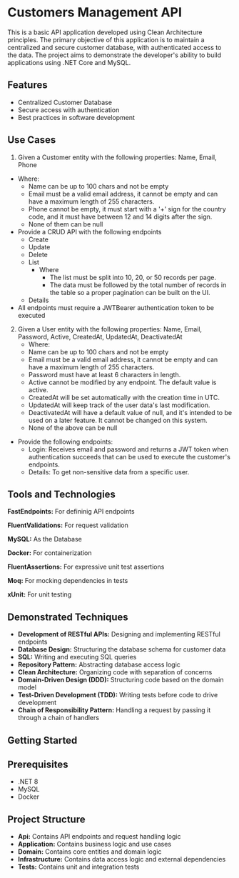 
# Customers Management API

This is a basic API application developed using Clean Architecture principles. The primary objective of this application is to maintain a centralized and secure customer database, with authenticated access to the data. The project aims to demonstrate the developer's ability to build applications using .NET Core and MySQL.

## Features

- Centralized Customer Database
- Secure access with authentication
- Best practices in software development

## Use Cases

1) Given a Customer entity with the following properties: Name, Email, Phone
  - Where:
    - Name can be up to 100 chars and not be empty
    - Email must be a valid email address, it cannot be empty and can have a maximum length of 255 characters.
    - Phone cannot be empty, it must start with a '+' sign for the country code, and it must have between 12 and 14 digits after the sign. 
    - None of them can be null 
- Provide a CRUD API with the following endpoints
  - Create
  - Update
  - Delete
  - List
    - Where
      - The list must be split into 10, 20, or 50 records per page.
      - The data must be followed by the total number of records in the table so a proper pagination can be built on the UI.
  - Details
- All endpoints must require a JWTBearer authentication token to be executed

2) Given a User entity with the following properties: Name, Email, Password, Active, CreatedAt, UpdatedAt, DeactivatedAt
   - Where:
    - Name can be up to 100 chars and not be empty
    - Email must be a valid email address, it cannot be empty and can have a maximum length of 255 characters.
    - Password must have at least 6 characters in length.
    - Active cannot be modified by any endpoint. The default value is active.
    - CreatedAt will be set automatically with the creation time in UTC.
    - UpdatedAt will keep track of the user data's last modification.
    - DeactivatedAt will have a default value of null, and it's intended to be used on a later feature. It cannot be changed on this system.
    - None of the above can be null
  - Provide the following endpoints:
    - Login: Receives email and password and returns a JWT token when authentication succeeds that can be used to execute the customer's endpoints.
    - Details: To get non-sensitive data from a specific user.


## Tools and Technologies

**FastEndpoints:** For defininig API endpoints

**FluentValidations:** For request validation

**MySQL:** As the Database

**Docker:** For containerization

**FluentAssertions:** For expressive unit test assertions

**Moq:** For mocking dependencies in tests

**xUnit:** For unit testing


## Demonstrated Techniques

- **Development of RESTful APIs:** Designing and implementing RESTful endpoints
- **Database Design:** Structuring the database schema for customer data
- **SQL:** Writing and executing SQL queries
- **Repository Pattern:** Abstracting database access logic
- **Clean Architecture:** Organizing code with separation of concerns
- **Domain-Driven Design (DDD):** Structuring code based on the domain model
- **Test-Driven Development (TDD):** Writing tests before code to drive development
- **Chain of Responsibility Pattern:** Handling a request by passing it through a chain of handlers
## Getting Started

## Prerequisites
- .NET 8
- MySQL
- Docker
## Project Structure

- **Api:** Contains API endpoints and request handling logic
- **Application:** Contains business logic and use cases
- **Domain:** Contains core entities and domain logic
- **Infrastructure:** Contains data access logic and external dependencies
- **Tests:** Contains unit and integration tests
